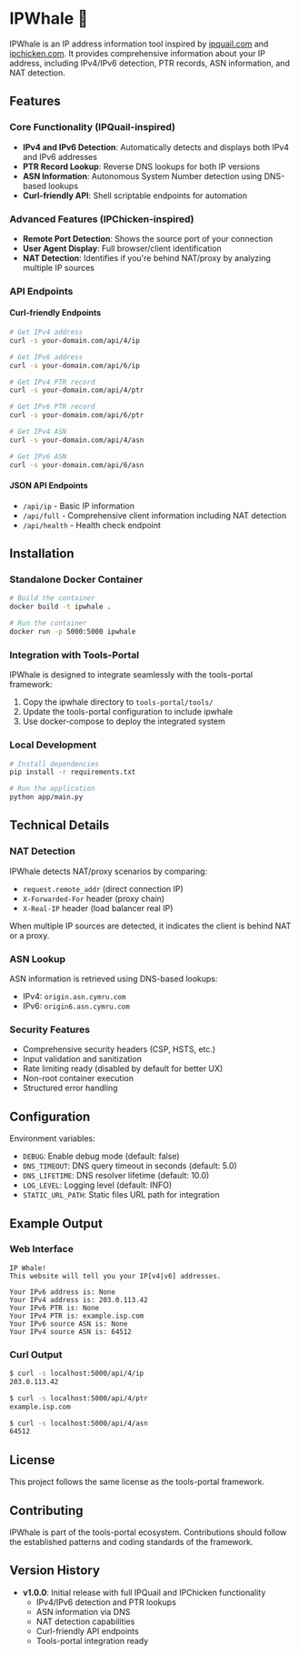 # IPWhale 🐋

IPWhale is an IP address information tool inspired by [ipquail.com](https://ipquail.com) and [ipchicken.com](https://ipchicken.com). It provides comprehensive information about your IP address, including IPv4/IPv6 detection, PTR records, ASN information, and NAT detection.

## Features

### Core Functionality (IPQuail-inspired)
- **IPv4 and IPv6 Detection**: Automatically detects and displays both IPv4 and IPv6 addresses
- **PTR Record Lookup**: Reverse DNS lookups for both IP versions
- **ASN Information**: Autonomous System Number detection using DNS-based lookups
- **Curl-friendly API**: Shell scriptable endpoints for automation

### Advanced Features (IPChicken-inspired)
- **Remote Port Detection**: Shows the source port of your connection
- **User Agent Display**: Full browser/client identification
- **NAT Detection**: Identifies if you're behind NAT/proxy by analyzing multiple IP sources

### API Endpoints

#### Curl-friendly Endpoints
```bash
# Get IPv4 address
curl -s your-domain.com/api/4/ip

# Get IPv6 address  
curl -s your-domain.com/api/6/ip

# Get IPv4 PTR record
curl -s your-domain.com/api/4/ptr

# Get IPv6 PTR record
curl -s your-domain.com/api/6/ptr

# Get IPv4 ASN
curl -s your-domain.com/api/4/asn

# Get IPv6 ASN
curl -s your-domain.com/api/6/asn
```

#### JSON API Endpoints
- `/api/ip` - Basic IP information
- `/api/full` - Comprehensive client information including NAT detection
- `/api/health` - Health check endpoint

## Installation

### Standalone Docker Container

```bash
# Build the container
docker build -t ipwhale .

# Run the container
docker run -p 5000:5000 ipwhale
```

### Integration with Tools-Portal

IPWhale is designed to integrate seamlessly with the tools-portal framework:

1. Copy the ipwhale directory to `tools-portal/tools/`
2. Update the tools-portal configuration to include ipwhale
3. Use docker-compose to deploy the integrated system

### Local Development

```bash
# Install dependencies
pip install -r requirements.txt

# Run the application
python app/main.py
```

## Technical Details

### NAT Detection
IPWhale detects NAT/proxy scenarios by comparing:
- `request.remote_addr` (direct connection IP)
- `X-Forwarded-For` header (proxy chain)
- `X-Real-IP` header (load balancer real IP)

When multiple IP sources are detected, it indicates the client is behind NAT or a proxy.

### ASN Lookup
ASN information is retrieved using DNS-based lookups:
- IPv4: `origin.asn.cymru.com`
- IPv6: `origin6.asn.cymru.com`

### Security Features
- Comprehensive security headers (CSP, HSTS, etc.)
- Input validation and sanitization
- Rate limiting ready (disabled by default for better UX)
- Non-root container execution
- Structured error handling

## Configuration

Environment variables:
- `DEBUG`: Enable debug mode (default: false)
- `DNS_TIMEOUT`: DNS query timeout in seconds (default: 5.0)
- `DNS_LIFETIME`: DNS resolver lifetime (default: 10.0)
- `LOG_LEVEL`: Logging level (default: INFO)
- `STATIC_URL_PATH`: Static files URL path for integration

## Example Output

### Web Interface
```
IP Whale!
This website will tell you your IP[v4|v6] addresses.

Your IPv6 address is: None
Your IPv4 address is: 203.0.113.42
Your IPv6 PTR is: None  
Your IPv4 PTR is: example.isp.com
Your IPv6 source ASN is: None
Your IPv4 source ASN is: 64512
```

### Curl Output
```bash
$ curl -s localhost:5000/api/4/ip
203.0.113.42

$ curl -s localhost:5000/api/4/ptr  
example.isp.com

$ curl -s localhost:5000/api/4/asn
64512
```

## License

This project follows the same license as the tools-portal framework.

## Contributing

IPWhale is part of the tools-portal ecosystem. Contributions should follow the established patterns and coding standards of the framework.

## Version History

- **v1.0.0**: Initial release with full IPQuail and IPChicken functionality
  - IPv4/IPv6 detection and PTR lookups
  - ASN information via DNS
  - NAT detection capabilities
  - Curl-friendly API endpoints
  - Tools-portal integration ready
